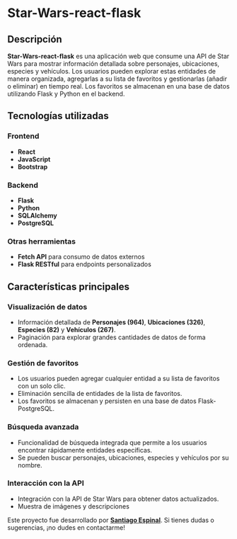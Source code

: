 # Star-Wars-react-flask

## Descripción

**Star-Wars-react-flask** es una aplicación web que consume una API de Star Wars para mostrar información detallada sobre personajes, ubicaciones, especies y vehículos. Los usuarios pueden explorar estas entidades de manera organizada, agregarlas a su lista de favoritos y gestionarlas (añadir o eliminar) en tiempo real. Los favoritos se almacenan en una base de datos utilizando Flask y Python en el backend.

## Tecnologías utilizadas

### Frontend
- **React**
- **JavaScript**
- **Bootstrap**

### Backend
- **Flask**
- **Python**
- **SQLAlchemy**
- **PostgreSQL**

### Otras herramientas
- **Fetch API** para consumo de datos externos
- **Flask RESTful** para endpoints personalizados

## Características principales

### Visualización de datos
- Información detallada de **Personajes (964)**, **Ubicaciones (326)**, **Especies (82)** y **Vehículos (267)**.
- Paginación para explorar grandes cantidades de datos de forma ordenada.

### Gestión de favoritos
- Los usuarios pueden agregar cualquier entidad a su lista de favoritos con un solo clic.
- Eliminación sencilla de entidades de la lista de favoritos.
- Los favoritos se almacenan y persisten en una base de datos Flask-PostgreSQL.

### Búsqueda avanzada
- Funcionalidad de búsqueda integrada que permite a los usuarios encontrar rápidamente entidades específicas.
- Se pueden buscar personajes, ubicaciones, especies y vehículos por su nombre.

### Interacción con la API
- Integración con la API de Star Wars para obtener datos actualizados.
- Muestra de imágenes y descripciones

Este proyecto fue desarrollado por **[Santiago Espinal](https://github.com/santiagoe16)**. Si tienes dudas o sugerencias, ¡no dudes en contactarme!

